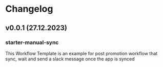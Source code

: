 # Changelog

## v0.0.1 (27.12.2023)

### starter-manual-sync

This Workflow Template is an example for post promotion workflow that sync, wait and send a slack message once the app is synced

